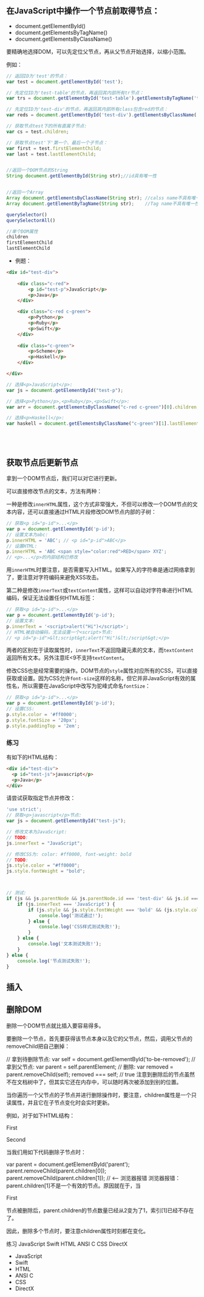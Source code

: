 ## 在JavaScript中操作一个节点前取得节点：
* document.getElementById()
* document.getElementsByTagName()
* document.getElementsByClassName()

要精确地选择DOM，可以先定位父节点，再从父节点开始选择，以缩小范围。

例如：

```javascript
// 返回ID为'test'的节点：
var test = document.getElementById('test');

// 先定位ID为'test-table'的节点，再返回其内部所有tr节点：
var trs = document.getElementById('test-table').getElementsByTagName('tr');

// 先定位ID为'test-div'的节点，再返回其内部所有class包含red的节点：
var reds = document.getElementById('test-div').getElementsByClassName('red');

// 获取节点test下的所有直属子节点:
var cs = test.children;

// 获取节点test'下'第一个、最后一个子节点：
var first = test.firstElementChild;
var last = test.lastElementChild;


//返回一个DOM节点的String
String document.getElementById(String str);//id具有唯一性


//返回一个Array
Array document.getElementsByClassName(String str); //calss name不具有唯一性
Array document.getElementByTagName(String str);    //Tag name不具有唯一性

querySelector()
querySelectorAll()

//单个DOM属性
children
firstElementChild
lastElementChild

```


* 例题：
```html
<div id="test-div">
    
    <div class="c-red">
        <p id="test-p">JavaScript</p>
        <p>Java</p>
    </div>

    <div class="c-red c-green">
        <p>Python</p>
        <p>Ruby</p>
        <p>Swift</p>
    </div>
    
    <div class="c-green">
        <p>Scheme</p>
        <p>Haskell</p>
    </div>

</div>
```

```javascript
// 选择<p>JavaScript</p>:
var js = document.getElementById("test-p");

// 选择<p>Python</p>,<p>Ruby</p>,<p>Swift</p>:
var arr = document.getElementsByClassName("c-red c-green")[0].children;

// 选择<p>Haskell</p>:
var haskell = document.getElementsByClassName("c-green")[1].lastElementChild;
```
<br>
<br>

## 获取节点后更新节点

拿到一个DOM节点后，我们可以对它进行更新。

可以直接修改节点的文本，方法有两种：

一种是修改`innerHTML`属性，这个方式非常强大，不但可以修改一个DOM节点的文本内容，还可以直接通过HTML片段修改DOM节点内部的子树：

```javascript
// 获取<p id="p-id">...</p>
var p = document.getElementById('p-id');
// 设置文本为abc:
p.innerHTML = 'ABC'; // <p id="p-id">ABC</p>
// 设置HTML:
p.innerHTML = 'ABC <span style="color:red">RED</span> XYZ';
// <p>...</p>的内部结构已修改
```

用`innerHTML`时要注意，是否需要写入HTML。如果写入的字符串是通过网络拿到了，要注意对字符编码来避免XSS攻击。

第二种是修改`innerText`或`textContent`属性，这样可以自动对字符串进行HTML编码，保证无法设置任何HTML标签：

```javascript
// 获取<p id="p-id">...</p>
var p = document.getElementById('p-id');
// 设置文本:
p.innerText = '<script>alert("Hi")</script>';
// HTML被自动编码，无法设置一个<script>节点:
// <p id="p-id">&lt;script&gt;alert("Hi")&lt;/script&gt;</p>
```

两者的区别在于读取属性时，`innerText`不返回隐藏元素的文本，而`textContent`返回所有文本。另外注意IE<9不支持`textContent`。

修改CSS也是经常需要的操作。DOM节点的`style`属性对应所有的CSS，可以直接获取或设置。因为CSS允许`font-size`这样的名称，但它并非JavaScript有效的属性名，所以需要在JavaScript中改写为驼峰式命名`fontSize`：

```javascript
// 获取<p id="p-id">...</p>
var p = document.getElementById('p-id');
// 设置CSS:
p.style.color = '#ff0000';
p.style.fontSize = '20px';
p.style.paddingTop = '2em';
```





### 练习

有如下的HTML结构：


```html
<div id="test-div">
  <p id="test-js">javascript</p>
  <p>Java</p>
</div>
```



请尝试获取指定节点并修改：


```javascript
'use strict';
// 获取<p>javascript</p>节点:
var js = document.getElementById("test-js");

// 修改文本为JavaScript:
// TODO:
js.innerText = "JavaScript";

// 修改CSS为: color: #ff0000, font-weight: bold
// TODO:
js.style.color = "#ff0000";
js.style.fontWeight = "bold";



// 测试:
if (js && js.parentNode && js.parentNode.id === 'test-div' && js.id === 'test-js') {
    if (js.innerText === 'JavaScript') {
        if (js.style && js.style.fontWeight === 'bold' && (js.style.color === 'red' || js.style.color === '#ff0000' || js.style.color === '#f00' || js.style.color === 'rgb(255, 0, 0)')) {
            console.log('测试通过!');
        } else {
            console.log('CSS样式测试失败!');
        }
    } else {
        console.log('文本测试失败!');
    }
} else {
    console.log('节点测试失败!');
}
```





## 插入



## 删除DOM

删除一个DOM节点就比插入要容易得多。

要删除一个节点，首先要获得该节点本身以及它的父节点，然后，调用父节点的removeChild把自己删掉：

// 拿到待删除节点:
var self = document.getElementById('to-be-removed');
// 拿到父节点:
var parent = self.parentElement;
// 删除:
var removed = parent.removeChild(self);
removed === self; // true
注意到删除后的节点虽然不在文档树中了，但其实它还在内存中，可以随时再次被添加到别的位置。

当你遍历一个父节点的子节点并进行删除操作时，要注意，children属性是一个只读属性，并且它在子节点变化时会实时更新。

例如，对于如下HTML结构：

<div id="parent">
    <p>First</p>
    <p>Second</p>
</div>
当我们用如下代码删除子节点时：

var parent = document.getElementById('parent');
parent.removeChild(parent.children[0]);
parent.removeChild(parent.children[1]); // <-- 浏览器报错
浏览器报错：parent.children[1]不是一个有效的节点。原因就在于，当<p>First</p>节点被删除后，parent.children的节点数量已经从2变为了1，索引[1]已经不存在了。

因此，删除多个节点时，要注意children属性时刻都在变化。

练习
JavaScript
Swift
HTML
ANSI C
CSS
DirectX
<!-- HTML结构 -->
<ul id="test-list">
    <li>JavaScript</li>
    <li>Swift</li>
    <li>HTML</li>
    <li>ANSI C</li>
    <li>CSS</li>
    <li>DirectX</li>
</ul>